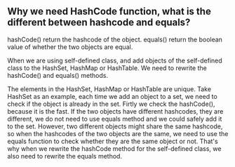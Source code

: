 ## Why we need HashCode function, what is the different between hashcode and equals?

hashCode() return the hashcode of the object. equals() return the boolean value of whether the two objects are equal.

When we are using self-defined class, and add objects of the self-defined class to the HashSet, HashMap or HashTable. We need to rewrite the hashCode() and equals() methods.

The elements in the HashSet, HashMap or HashTable are unique. Take HashSet as an example, each time we add an object to a set, we need to check if the object is already in the set. Firtly we check the hashCode(), because it is the fast. If the two objects have different hashcodes, they are different, we do not need to use equals method and we could safely add it to the set. However, two different objects might share the same hashcode, so when the hashcodes of the two objects are the same, we need to use the equals function to check whether they are the same object or not. That's why when we rewrite the hashCode method for the self-defined class, we also need to rewrite the equals method.
